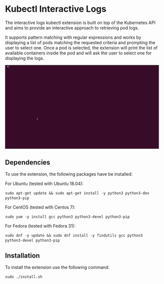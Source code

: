 # Kubectl Interactive Logs

The interactive logs kubectl extension is built on top of the Kubernetes API and aims to provide an interactive approach to retrieving pod logs. 

It supports pattern matching with regular expressions and works by displaying a list of pods matching the requested criteria and prompting the user to select one. Once a pod is selected, the extension will print the list of available containers inside the pod and will ask the user to select one for displaying the logs.

![](demo.gif)

## Dependencies

To use the extension, the following packages have be installed:

For Ubuntu (tested with Ubuntu 18.04):

```
sudo apt-get update && sudo apt-get install -y python3 python3-dev python3-pip
```

For CentOS (tested with Centos 7):

```
sudo yum -y install gcc python3 python3-devel python3-pip
```

For Fedora (tested with Fedora 31):

```
sudo dnf -y update && sudo dnf install -y findutils gcc python3 python3-devel python3-pip
```

## Installation

To install the extension use the following command:

```
sudo ./install.sh
```